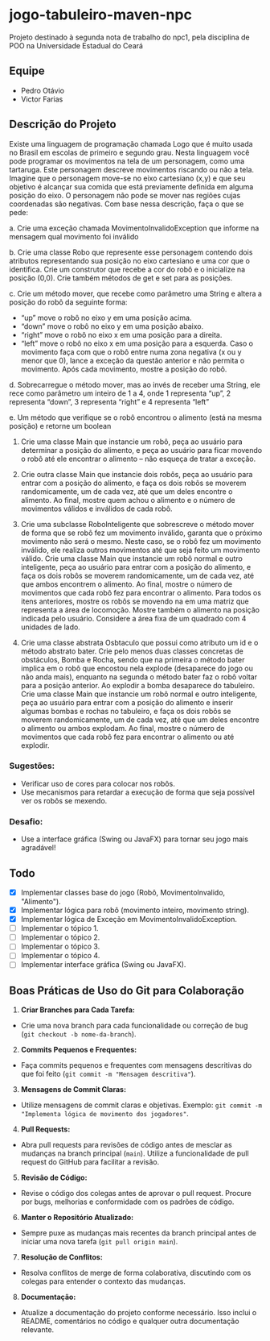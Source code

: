 # jogo-tabuleiro-maven-npc
Projeto destinado à segunda nota de trabalho do npc1, pela disciplina de POO na Universidade Estadual do Ceará

## Equipe
- Pedro Otávio
- Victor Farias

## Descrição do Projeto
Existe uma linguagem de programação chamada Logo que é muito usada no Brasil em
escolas de primeiro e segundo grau. Nesta linguagem você pode programar os
movimentos na tela de um personagem, como uma tartaruga. Este personagem descreve
movimentos riscando ou não a tela. Imagine que o personagem move-se no eixo
cartesiano (x,y) e que seu objetivo é alcançar sua comida que está previamente definida
em alguma posição do eixo. O personagem não pode se mover nas regiões cujas
coordenadas são negativas. Com base nessa descrição, faça o que se pede:

a. Crie uma exceção chamada MovimentoInvalidoException que informe na mensagem
qual movimento foi inválido

b. Crie uma classe Robo que represente esse personagem contendo dois atributos
representando sua posição no eixo cartesiano e uma cor que o identifica. Crie um
construtor que recebe a cor do robô e o inicialize na posição (0,0). Crie também
métodos de get e set para as posições.

c. Crie um método mover, que recebe como parâmetro uma String e altera a posição do
robô da seguinte forma:
- “up” move o robô no eixo y em uma posição acima.
- “down” move o robô no eixo y em uma posição abaixo.
- “right” move o robô no eixo x em uma posição para a direita.
- “left” move o robô no eixo x em uma posição para a esquerda.
Caso o movimento faça com que o robô entre numa zona negativa (x ou y menor que
0), lance a exceção da questão anterior e não permita o movimento. Após cada
movimento, mostre a posição do robô.

d. Sobrecarregue o método mover, mas ao invés de receber uma String, ele rece como
parâmetro um inteiro de 1 a 4, onde 1 representa “up”, 2 representa “down”, 3
representa “right” e 4 representa “left”

e. Um método que verifique se o robô encontrou o alimento (está na mesma posição) e
retorne um boolean

1) Crie uma classe Main que instancie um robô, peça ao usuário para determinar a
posição do alimento, e peça ao usuário para ficar movendo o robô até ele encontrar o
alimento – não esqueça de tratar a exceção.

2) Crie outra classe Main que instancie dois robôs, peça ao usuário para entrar com a
posição do alimento, e faça os dois robôs se moverem randomicamente, um de cada vez,
até que um deles encontre o alimento. Ao final, mostre quem achou o alimento e o
número de movimentos válidos e inválidos de cada robô.

3) Crie uma subclasse RoboInteligente que sobrescreve o método mover de forma que
se robô fez um movimento inválido, garanta que o próximo movimento não será o
mesmo. Neste caso, se o robô fez um movimento inválido, ele realiza outros
movimentos até que seja feito um movimento válido.
Crie uma classe Main que instancie um robô normal e outro inteligente, peça ao usuário
para entrar com a posição do alimento, e faça os dois robôs se moverem
randomicamente, um de cada vez, até que ambos encontrem o alimento. Ao final,
mostre o número de movimentos que cada robô fez para encontrar o alimento.
Para todos os itens anteriores, mostre os robôs se movendo na em uma matriz que
representa a área de locomoção. Mostre também o alimento na posição indicada pelo
usuário. Considere a área fixa de um quadrado com 4 unidades de lado.

4) Crie uma classe abstrata Osbtaculo que possui como atributo um id e o método
abstrato bater. Crie pelo menos duas classes concretas de obstáculos, Bomba e Rocha,
sendo que na primeira o método bater implica em o robô que encostou nela explode
(desaparece do jogo ou não anda mais), enquanto na segunda o método bater faz o robô
voltar para a posição anterior. Ao explodir a bomba desaparece do tabuleiro.
Crie uma classe Main que instancie um robô normal e outro inteligente, peça ao usuário
para entrar com a posição do alimento e inserir algumas bombas e rochas no tabuleiro, e
faça os dois robôs se moverem randomicamente, um de cada vez, até que um deles
encontre o alimento ou ambos explodam. Ao final, mostre o número de movimentos que
cada robô fez para encontrar o alimento ou até explodir.

### Sugestões:
- Verificar uso de cores para colocar nos robôs.
- Use mecanismos para retardar a execução de forma que seja possível ver os robôs se
mexendo.

### Desafio:
- Use a interface gráfica (Swing ou JavaFX) para tornar seu jogo mais agradável!

## Todo
- [x] Implementar classes base do jogo (Robô, MovimentoInvalido, "Alimento").
- [x] Implementar lógica para robô (movimento inteiro, movimento string).
- [x] Implementar lógica de Exceção em MovimentoInvalidoException.
- [ ] Implementar o tópico 1.
- [ ] Implementar o tópico 2.
- [ ] Implementar o tópico 3.
- [ ] Implementar o tópico 4.
- [ ] Implementar interface gráfica (Swing ou JavaFX).

## Boas Práticas de Uso do Git para Colaboração
1. **Criar Branches para Cada Tarefa:**
  - Crie uma nova branch para cada funcionalidade ou correção de bug (`git checkout -b nome-da-branch`).

2. **Commits Pequenos e Frequentes:**
  - Faça commits pequenos e frequentes com mensagens descritivas do que foi feito (`git commit -m "Mensagem descritiva"`).

3. **Mensagens de Commit Claras:**
  - Utilize mensagens de commit claras e objetivas. Exemplo: `git commit -m "Implementa lógica de movimento dos jogadores"`.

4. **Pull Requests:**
  - Abra pull requests para revisões de código antes de mesclar as mudanças na branch principal (`main`). Utilize a funcionalidade de pull request do GitHub para facilitar a revisão.

5. **Revisão de Código:**
  - Revise o código dos colegas antes de aprovar o pull request. Procure por bugs, melhorias e conformidade com os padrões de código.

6. **Manter o Repositório Atualizado:**
  - Sempre puxe as mudanças mais recentes da branch principal antes de iniciar uma nova tarefa (`git pull origin main`).

7. **Resolução de Conflitos:**
  - Resolva conflitos de merge de forma colaborativa, discutindo com os colegas para entender o contexto das mudanças.

8. **Documentação:**
  - Atualize a documentação do projeto conforme necessário. Isso inclui o README, comentários no código e qualquer outra documentação relevante.